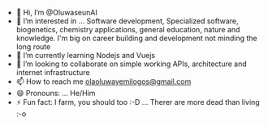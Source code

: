 - 👋 Hi, I’m @OluwaseunAI
- 👀 I’m interested in ...  Software development, Specialized software, biogenetics, chemistry applications, general education, nature and knowledge. I'm big on career building and development not minding the long route
- 🌱 I’m currently learning Nodejs and Vuejs
- 💞️ I’m looking to collaborate on simple working APIs, architecture and internet infrastructure
- 📫 How to reach me olaoluwayemilogos@gmail.com
- 😄 Pronouns: ... He/Him
- ⚡ Fun fact: I farm, you should too :-D ... Therer are more dead than living :-o

<!---
OluwaseunAI/OluwaseunAI is a ✨ special ✨ repository because its `README.md` (this file) appears on your GitHub profile.
You can click the Preview link to take a look at your changes.
--->

<!---My Personal Profile Page--->
